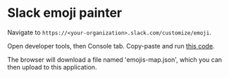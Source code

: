 # Slack emoji painter

Navigate to `https://<your-organization>.slack.com/customize/emoji`.

Open developer tools, then Console tab.
Copy-paste and run [this code](https://gist.github.com/alexamy/67dac86a9e604f29318982a41f7ab53d).

The browser will download a file named 'emojis-map.json', which you can then upload to this application.
